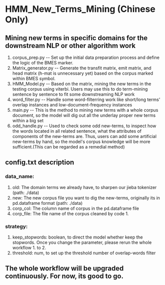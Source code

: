 # HMM_New_Terms_Mining (Chinese Only)
## Mining new terms in specific domains for the downstream NLP or other algorithm work

1. corpus_prep.py -- Set up the initial data preparation process and define the logic of the BMES marker.
2. Matrix_generator.py -- Generate the transfit matrix, emit matrix, and head matrix (h-mat is unnecessary yet) based on the corpus marked within BMES symbol.
3. HMM_Model.py -- Based on the matrix, mining the new terms in the testing corpus using viterbi. Users may use this to do term-mining sentence by sentence to fit some downstreaming NLP work
4. word_filter.py -- Handle some word-filterring work like short/long terms' overlap instances and low-document-frequency instances
5. main.py -- This is the method to mining new terms with a whole corpus document, so the model will dig out all the underlay proper new terms within a big set
6. odd_handle.py -- Used to check some odd new-terms, to inspect how the words located in all related sentence, what the attributes of components of the new-terms are. Thus, users can add some artificial new-terms by hand, so the model's corpus knowledge will be more sufficient.(This can be regarded as a remedial method)


## config.txt description
### data_name:
1. old: The domain terms we already have, to sharpen our jieba tokenizer (path: ./data)
2. new: The new corpus file you want to dig the new-terms, originally its in pd.dataframe format (path: ./data)
3. corp_col: The column name of corpus in the pd.dataframe file
4. corp_file: The file name of the corpus cleaned by code 1.

### strategy:
1. keep_stopwords: boolean, to direct the model whether keep the stopwords. Once you change the parameter, please rerun the whole workflow 1. to 2.
2. threshold: num, to set up the threshold number of overlap-words filter

## The whole workflow will be upgraded continuously. For now, its good to go.
